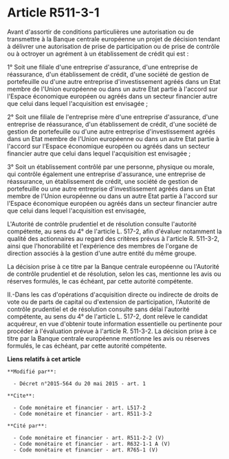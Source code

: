 # Article R511-3-1

Avant d'assortir de conditions particulières une autorisation ou de transmettre à la Banque centrale européenne un projet de
décision tendant à délivrer une autorisation de prise de participation ou de prise de contrôle ou à octroyer un agrément à un
établissement de crédit qui est : 

1° Soit une filiale d'une entreprise d'assurance, d'une entreprise de réassurance, d'un établissement de crédit, d'une
société de gestion de portefeuille ou d'une autre entreprise d'investissement agréés dans un Etat membre de l'Union
européenne ou dans un autre Etat partie à l'accord sur l'Espace économique européen ou agréés dans un secteur financier autre
que celui dans lequel l'acquisition est envisagée ; 

2° Soit une filiale de l'entreprise mère d'une entreprise d'assurance, d'une entreprise de réassurance, d'un établissement de
crédit, d'une société de gestion de portefeuille ou d'une autre entreprise d'investissement agréés dans un Etat membre de
l'Union européenne ou dans un autre Etat partie à l'accord sur l'Espace économique européen ou agréés dans un secteur
financier autre que celui dans lequel l'acquisition est envisagée ; 

3° Soit un établissement contrôlé par une personne, physique ou morale, qui contrôle également une entreprise d'assurance,
une entreprise de réassurance, un établissement de crédit, une société de gestion de portefeuille ou une autre entreprise
d'investissement agréés dans un Etat membre de l'Union européenne ou dans un autre Etat partie à l'accord sur l'Espace
économique européen ou agréés dans un secteur financier autre que celui dans lequel l'acquisition est envisagée, 

L'Autorité de contrôle prudentiel et de résolution consulte l'autorité compétente, au sens du 4° de l'article L. 517-2, afin
d'évaluer notamment la qualité des actionnaires au regard des critères prévus à l'article R. 511-3-2, ainsi que
l'honorabilité et l'expérience des membres de l'organe de direction associés à la gestion d'une autre entité du même groupe. 

La décision prise à ce titre par la Banque centrale européenne ou l'Autorité de contrôle prudentiel et de résolution, selon
les cas, mentionne les avis ou réserves formulés, le cas échéant, par cette autorité compétente. 

II.-Dans les cas d'opérations d'acquisition directe ou indirecte de droits de vote ou de parts de capital ou d'extension de
participation, l'Autorité de contrôle prudentiel et de résolution consulte sans délai l'autorité compétente, au sens du 4° de
l'article L. 517-2, dont relève le candidat acquéreur, en vue d'obtenir toute information essentielle ou pertinente pour
procéder à l'évaluation prévue à l'article R. 511-3-2. La décision prise à ce titre par la Banque centrale européenne
mentionne les avis ou réserves formulés, le cas échéant, par cette autorité compétente.

**Liens relatifs à cet article**

	**Modifié par**:

	  - Décret n°2015-564 du 20 mai 2015 - art. 1

	**Cite**:

	  - Code monétaire et financier - art. L517-2
	  - Code monétaire et financier - art. R511-3-2

	**Cité par**:

	  - Code monétaire et financier - art. R511-2-2 (V)
	  - Code monétaire et financier - art. R632-1-1 A (V)
	  - Code monétaire et financier - art. R765-1 (V)
